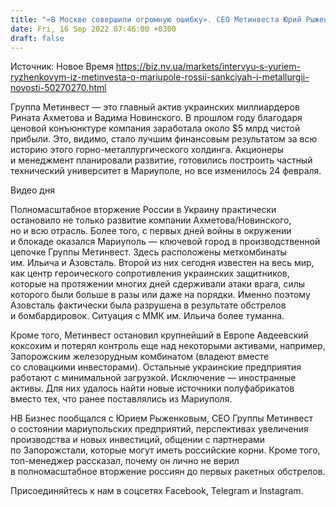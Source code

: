 ```yaml
---
title: "«В Москве совершили огромную ошибку». СЕО Метинвеста Юрий Рыженков о Мариуполе, ЕС и гарантиях для инвестиций в Украину — большое интервью"
date: Fri, 16 Sep 2022 07:46:00 +0300
draft: false
---
```

Источник: Новое Время https://biz.nv.ua/markets/intervyu-s-yuriem-ryzhenkovym-iz-metinvesta-o-mariupole-rossii-sankciyah-i-metallurgii-novosti-50270270.html


Группа Метинвест — это главный актив украинских миллиардеров Рината Ахметова и Вадима Новинского. В прошлом году благодаря ценовой конъюнктуре компания заработала около $5 млрд чистой прибыли. Это, видимо, стало лучшим финансовым результатом за всю историю этого горно-металлургического холдинга. Акционеры и менеджмент планировали развитие, готовились построить частный технический университет в Мариуполе, но все изменилось 24 февраля.

 Видео дня   

Полномасштабное вторжение России в Украину практически остановило не только развитие компании Ахметова/Новинского, но и всю отрасль. Более того, с первых дней войны в окружении и блокаде оказался Мариуполь — ключевой город в производственной цепочке Группы Метинвест. Здесь расположены меткомбинаты им. Ильича и Азовсталь. Второй из них сегодня известен на весь мир, как центр героического сопротивления украинских защитников, которые на протяжении многих дней сдерживали атаки врага, силы которого были больше в разы или даже на порядки. Именно поэтому Азовсталь фактически была разрушена в результате обстрелов и бомбардировок. Ситуация с ММК им. Ильича более туманна.

Кроме того, Метинвест остановил крупнейший в Европе Авдеевский коксохим и потерял контроль еще над некоторыми активами, например, Запорожским железорудным комбинатом (владеют вместе со словацкими инвесторами). Остальные украинские предприятия работают с минимальной загрузкой. Исключение — иностранные активы. Для них удалось найти новые источники полуфабрикатов вместо тех, что ранее поставлялись из Мариуполя.

НВ Бизнес пообщался с Юрием Рыженковым, СЕО Группы Метинвест о состоянии мариупольских предприятий, перспективах увеличения производства и новых инвестиций, общении с партнерами по Запорожстали, которые могут иметь российские корни. Кроме того, топ-менеджер рассказал, почему он лично не верил в полномасштабное вторжение россиян до первых ракетных обстрелов.

Присоединяйтесь к нам в соцсетях Facebook, Telegram и Instagram.
